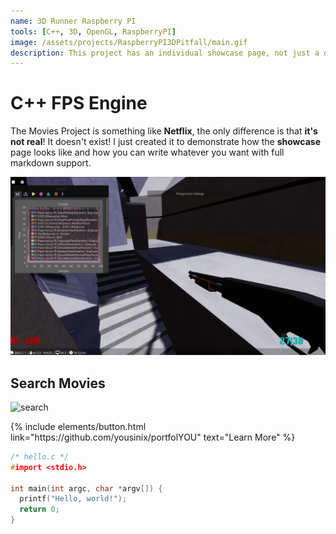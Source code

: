 ```yaml
---
name: 3D Runner Raspberry PI
tools: [C++, 3D, OpenGL, RaspberryPI]
image: /assets/projects/RaspberryPI3DPitfall/main.gif
description: This project has an individual showcase page, not just a direct link to the project site or repo. Now you have more space to describe your awesome project!
---
```


# C++ FPS Engine

The Movies Project is something like **Netflix**, the only difference is that **it's not real**! It doesn't exist! I just created it to demonstrate how the **showcase** page looks like and how you can write whatever you want with full markdown support.

![preview](../assets/projects/FPSEngine/Main.png)

## Search Movies

![search](https://www.sketchappsources.com/resources/source-image/microsoft-windows-10-virtual-keyboard-diogo-sousa.png)

<p class="text-center">
{% include elements/button.html link="https://github.com/yousinix/portfolYOU" text="Learn More" %}
</p>

```c
/* hello.c */
#import <stdio.h>

int main(int argc, char *argv[]) {
  printf("Hello, world!");
  return 0;
}
```